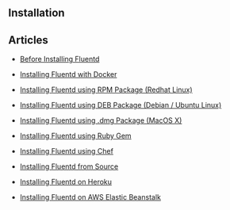 <section id="main">
<div id="page">
<div class="topic_content">
<hgroup>
<h1>Installation</h1>
</hgroup>
<div class="padder">
<h2>Articles</h2>
<ul class="articles results">
<li><a href="/v0.12/articles/before-install">Before Installing Fluentd</a></li>
</ul>
<ul class="articles results">
<li><a href="/v0.12/articles/install-by-docker">Installing Fluentd with Docker</a></li>
</ul>
<ul class="articles results">
<li><a href="/v0.12/articles/install-by-rpm">Installing Fluentd using RPM Package (Redhat Linux)</a></li>
</ul>
<ul class="articles results">
<li><a href="/v0.12/articles/install-by-deb">Installing Fluentd using DEB Package (Debian / Ubuntu Linux)</a></li>
</ul>
<ul class="articles results">
<li><a href="/v0.12/articles/install-by-dmg">Installing Fluentd using .dmg Package (MacOS X)</a></li>
</ul>
<ul class="articles results">
<li><a href="/v0.12/articles/install-by-gem">Installing Fluentd using Ruby Gem</a></li>
</ul>
<ul class="articles results">
<li><a href="/v0.12/articles/install-by-chef">Installing Fluentd using Chef</a></li>
</ul>
<ul class="articles results">
<li><a href="/v0.12/articles/install-from-source">Installing Fluentd from Source</a></li>
</ul>
<ul class="articles results">
<li><a href="/v0.12/articles/install-on-heroku">Installing Fluentd on Heroku</a></li>
</ul>
<ul class="articles results">
<li><a href="/v0.12/articles/install-on-beanstalk">Installing Fluentd on AWS Elastic Beanstalk</a></li>
</ul>
</div>
</div>
<!-- /#topic_content -->
</div>
<!-- /#page -->
</section>